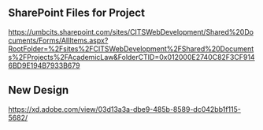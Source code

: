 ## SharePoint Files for Project
https://umbcits.sharepoint.com/sites/CITSWebDevelopment/Shared%20Documents/Forms/AllItems.aspx?RootFolder=%2Fsites%2FCITSWebDevelopment%2FShared%20Documents%2FProjects%2FAcademicLaw&FolderCTID=0x012000E2740C82F3CF9146BD9E194B7933B679

## New Design
https://xd.adobe.com/view/03d13a3a-dbe9-485b-8589-dc042bb1f115-5682/